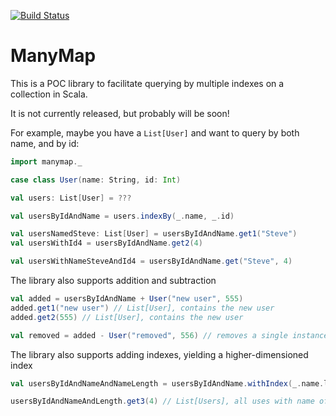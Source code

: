 [![Build Status](https://travis-ci.org/joshlemer/ManyMap.svg?branch=master)](https://travis-ci.org/joshlemer/ManyMap)

# ManyMap

This is a POC library to facilitate querying by multiple indexes on a collection in Scala. 

It is not currently released, but probably will be soon!

For example, maybe you have a `List[User]` and want to query by both name, and by id:

```scala
import manymap._

case class User(name: String, id: Int)

val users: List[User] = ???

val usersByIdAndName = users.indexBy(_.name, _.id)

val usersNamedSteve: List[User] = usersByIdAndName.get1("Steve")
val usersWithId4 = usersByIdAndName.get2(4)

val usersWithNameSteveAndId4 = usersByIdAndName.get("Steve", 4)

```

The library also supports addition and subtraction

```scala
val added = usersByIdAndName + User("new user", 555) 
added.get1("new user") // List[User], contains the new user
added.get2(555) // List[User], contains the new user

val removed = added - User("removed", 556) // removes a single instance of this user
```

The library also supports adding indexes, yielding a higher-dimensioned index

```scala
val usersByIdAndNameAndNameLength = usersByIdAndName.withIndex(_.name.length)

usersByIdAndNameAndLength.get3(4) // List[Users], all uses with name of length 4

```


